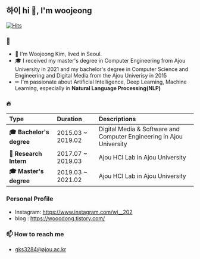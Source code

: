 <h2 align="left"> 하이 hi 👋, I'm woojeong</h2>

[![Hits](https://hits.seeyoufarm.com/api/count/incr/badge.svg?url=https%3A%2F%2Fgithub.com%2Fwoodongk&count_bg=%23FEA443&title_bg=%23A5AAA3&icon=&icon_color=%23E7E7E7&title=hits&edge_flat=false)](https://hits.seeyoufarm.com)

### 🔭
- 👩 I'm Woojeong Kim, lived in Seoul.
- 🎓 I received my master's degree in Computer Engineering from Ajou University in 2021 and my bachelor's degree in Computer Science and Engineering and Digital Media from the Ajou Univerisy in 2015
- ✏ I'm passionate about Artificial Intelligence, Deep Learning, Machine Learning, especially in **Natural Language Processing(NLP)**

### 🔥

| **Type** | **Duration** | **Descriptions** |
|:--------|:--------|:--------|
| **🎓 Bachelor's degree** | 2015.03 ~ 2019.02 | Digital Media & Software and Computer Engineering in Ajou University |
| **📝 Research Intern** | 2017.07 ~ 2019.03 | Ajou HCI Lab in Ajou University |
| **🎓 Master's degree** | 2019.03 ~ 2021.02 | Ajou HCI Lab in Ajou University |

### Personal Profile
  - Instagram: https://www.instagram.com/wj__202
  - blog : https://wooodong.tistory.com/

### 📫 How to reach me
- gks3284@ajou.ac.kr
